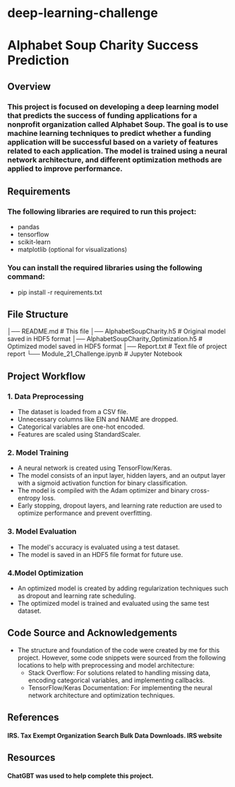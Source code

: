 # deep-learning-challenge
# Alphabet Soup Charity Success Prediction
## Overview
### This project is focused on developing a deep learning model that predicts the success of funding applications for a nonprofit organization called Alphabet Soup. The goal is to use machine learning techniques to predict whether a funding application will be successful based on a variety of features related to each application. The model is trained using a neural network architecture, and different optimization methods are applied to improve performance.

## Requirements
### The following libraries are required to run this project:
* pandas
* tensorflow
* scikit-learn
* matplotlib (optional for visualizations)
### You can install the required libraries using the following command:
- pip install -r requirements.txt
## File Structure

│── README.md                            # This file
│── AlphabetSoupCharity.h5               # Original model saved in HDF5 format
│── AlphabetSoupCharity_Optimization.h5  # Optimized model saved in HDF5 format
│── Report.txt                           # Text file of project report
└── Module_21_Challenge.ipynb            # Jupyter Notebook

## Project Workflow
### 1. Data Preprocessing
* The dataset is loaded from a CSV file.
* Unnecessary columns like EIN and NAME are dropped.
* Categorical variables are one-hot encoded.
* Features are scaled using StandardScaler.
### 2. Model Training
* A neural network is created using TensorFlow/Keras.
* The model consists of an input layer, hidden layers, and an output layer with a sigmoid activation function for binary classification.
* The model is compiled with the Adam optimizer and binary cross-entropy loss.
* Early stopping, dropout layers, and learning rate reduction are used to optimize performance and prevent overfitting.
### 3. Model Evaluation
* The model's accuracy is evaluated using a test dataset.
* The model is saved in an HDF5 file format for future use.
### 4.Model Optimization
* An optimized model is created by adding regularization techniques such as dropout and learning rate scheduling.
* The optimized model is trained and evaluated using the same test dataset.

## Code Source and Acknowledgements
* The structure and foundation of the code were created by me for this project. However, some code snippets were sourced from the following locations to help with preprocessing and model architecture:
    * Stack Overflow: For solutions related to handling missing data, encoding categorical variables, and implementing callbacks.
    * TensorFlow/Keras Documentation: For implementing the neural network architecture and optimization techniques.

## References
#### IRS. Tax Exempt Organization Search Bulk Data Downloads. IRS website
## Resources
#### ChatGBT was used to help complete this project. 

